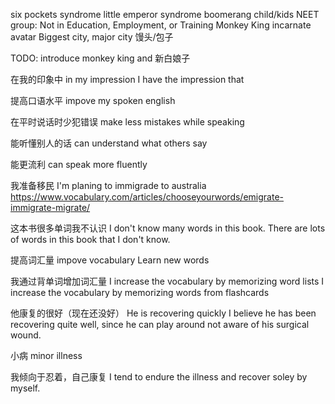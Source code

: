 six pockets syndrome
little emperor syndrome
boomerang child/kids
NEET group: Not in Education, Employment, or Training
Monkey King
incarnate 
avatar
Biggest city, major city
馒头/包子

TODO: introduce monkey king and 新白娘子

在我的印象中
in my impression
I have the impression that

提高口语水平
impove my spoken english

在平时说话时少犯错误
make less mistakes while speaking

能听懂别人的话
can understand what others say

能更流利 
can speak more fluently

我准备移民
I'm planing to immigrade to australia
https://www.vocabulary.com/articles/chooseyourwords/emigrate-immigrate-migrate/

这本书很多单词我不认识
I don't know many words in this book.
There are lots of words in this book that I don't know.

提高词汇量
impove vocabulary
Learn new words

我通过背单词增加词汇量
I increase the vocabulary by memorizing word lists 
I increase the vocabulary by memorizing words from flashcards

他康复的很好（现在还没好）
He is recovering quickly
I believe he has been recovering quite well, since he can play around not aware of his surgical wound.

小病
minor illness

我倾向于忍着，自己康复
I tend to endure the illness and recover soley by myself.
<!--stackedit_data:
eyJoaXN0b3J5IjpbLTEyNjY2ODI3NDUsLTIwNTM3NDcwNTYsNj
E5OTM5MywtMTkzNzM0MTM5LC0xNzc1MzI4ODI1LC0yMTMzMDMx
MzE3LDU4NDgwODI2MSwtODAzNDI5NjEwLC05MTAzMzQ1MjddfQ
==
-->